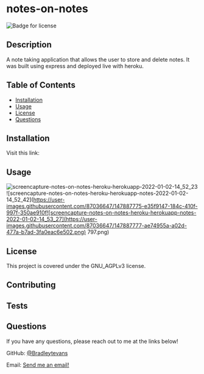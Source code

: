 # notes-on-notes

![Badge for license](https://img.shields.io/badge/license-GNU_AGPLv3-blue)

## Description
A note taking application that allows the user to store and delete notes. It was built using express and deployed live with heroku.

## Table of Contents
* [Installation](#installation)
* [Usage](#usage)
* [License](#license)
* [Questions](#questions)

## Installation
Visit this link:

## Usage
![screencapture-notes-on-notes-heroku-herokuapp-2022-01-02-14_52_23](https://user-images.githubusercontent.com/87036647/147887771-f833e4d7-6e89-4f6f-9086-deba42b35e6d.png)
![screencapture-notes-on-notes-heroku-herokuapp-notes-2022-01-02-14_52_42](https://user-images.githubusercontent.com/87036647/147887775-e35f9147-184c-410f-997f-350ae910f![screencapture-notes-on-notes-heroku-herokuapp-notes-2022-01-02-14_53_27](https://user-images.githubusercontent.com/87036647/147887777-ae74955a-a02d-477a-b7ad-3fa0eac6e502.png)
797.png)

## License
This project is covered under the GNU_AGPLv3 license.

## Contributing


## Tests


## Questions 
If you have any questions, please reach out to me at the links below!

GitHub: [@Bradleytevans](https://github.com/Bradleytevans)
  
Email: [Send me an email!](mailto:Bradleyt.evans@gmail.com)
